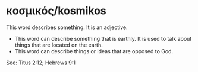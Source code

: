 # κοσμικός/kosmikos
This word describes something. It is an adjective.
* This word can describe something that is earthly. It is used to talk about things that are located on the earth.
* This word can describe things or ideas that are opposed to God.

See: Titus 2:12; Hebrews 9:1

